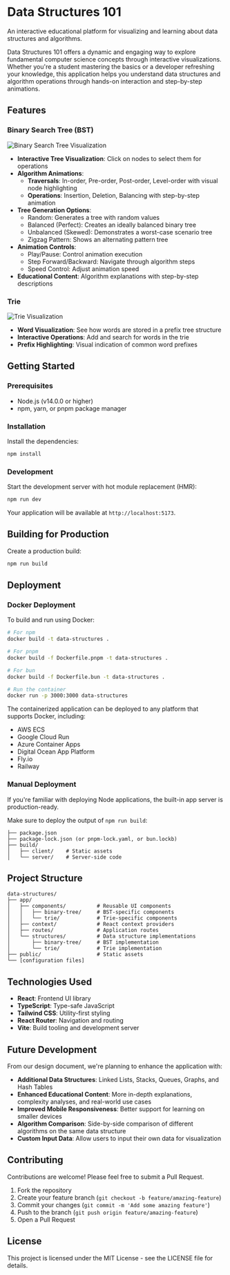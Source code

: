 # Data Structures 101

An interactive educational platform for visualizing and learning about data structures and algorithms.

Data Structures 101 offers a dynamic and engaging way to explore fundamental computer science concepts through interactive visualizations. Whether you're a student mastering the basics or a developer refreshing your knowledge, this application helps you understand data structures and algorithm operations through hands-on interaction and step-by-step animations.

## Features

### Binary Search Tree (BST)

![Binary Search Tree Visualization](https://raw.githubusercontent.com/username/data-structures/main/docs/screenshots/bst-preview.png)

- **Interactive Tree Visualization**: Click on nodes to select them for operations
- **Algorithm Animations**:
  - **Traversals**: In-order, Pre-order, Post-order, Level-order with visual node highlighting
  - **Operations**: Insertion, Deletion, Balancing with step-by-step animation
- **Tree Generation Options**:
  - Random: Generates a tree with random values
  - Balanced (Perfect): Creates an ideally balanced binary tree
  - Unbalanced (Skewed): Demonstrates a worst-case scenario tree
  - Zigzag Pattern: Shows an alternating pattern tree
- **Animation Controls**:
  - Play/Pause: Control animation execution
  - Step Forward/Backward: Navigate through algorithm steps
  - Speed Control: Adjust animation speed
- **Educational Content**: Algorithm explanations with step-by-step descriptions

### Trie

![Trie Visualization](https://raw.githubusercontent.com/username/data-structures/main/docs/screenshots/trie-preview.png)

- **Word Visualization**: See how words are stored in a prefix tree structure
- **Interactive Operations**: Add and search for words in the trie
- **Prefix Highlighting**: Visual indication of common word prefixes

## Getting Started

### Prerequisites

- Node.js (v14.0.0 or higher)
- npm, yarn, or pnpm package manager

### Installation

Install the dependencies:

```bash
npm install
```

### Development

Start the development server with hot module replacement (HMR):

```bash
npm run dev
```

Your application will be available at `http://localhost:5173`.

## Building for Production

Create a production build:

```bash
npm run build
```

## Deployment

### Docker Deployment

To build and run using Docker:

```bash
# For npm
docker build -t data-structures .

# For pnpm
docker build -f Dockerfile.pnpm -t data-structures .

# For bun
docker build -f Dockerfile.bun -t data-structures .

# Run the container
docker run -p 3000:3000 data-structures
```

The containerized application can be deployed to any platform that supports Docker, including:

- AWS ECS
- Google Cloud Run
- Azure Container Apps
- Digital Ocean App Platform
- Fly.io
- Railway

### Manual Deployment

If you're familiar with deploying Node applications, the built-in app server is production-ready.

Make sure to deploy the output of `npm run build`:

```
├── package.json
├── package-lock.json (or pnpm-lock.yaml, or bun.lockb)
├── build/
│   ├── client/    # Static assets
│   └── server/    # Server-side code
```

## Project Structure

```
data-structures/
├── app/
│   ├── components/          # Reusable UI components
│   │   ├── binary-tree/     # BST-specific components
│   │   └── trie/            # Trie-specific components
│   ├── context/             # React context providers
│   ├── routes/              # Application routes
│   └── structures/          # Data structure implementations
│       ├── binary-tree/     # BST implementation
│       └── trie/            # Trie implementation
├── public/                  # Static assets
└── [configuration files]
```

## Technologies Used

- **React**: Frontend UI library
- **TypeScript**: Type-safe JavaScript
- **Tailwind CSS**: Utility-first styling
- **React Router**: Navigation and routing
- **Vite**: Build tooling and development server

## Future Development

From our design document, we're planning to enhance the application with:

- **Additional Data Structures**: Linked Lists, Stacks, Queues, Graphs, and Hash Tables
- **Enhanced Educational Content**: More in-depth explanations, complexity analyses, and real-world use cases
- **Improved Mobile Responsiveness**: Better support for learning on smaller devices
- **Algorithm Comparison**: Side-by-side comparison of different algorithms on the same data structure
- **Custom Input Data**: Allow users to input their own data for visualization

## Contributing

Contributions are welcome! Please feel free to submit a Pull Request.

1. Fork the repository
2. Create your feature branch (`git checkout -b feature/amazing-feature`)
3. Commit your changes (`git commit -m 'Add some amazing feature'`)
4. Push to the branch (`git push origin feature/amazing-feature`)
5. Open a Pull Request

## License

This project is licensed under the MIT License - see the LICENSE file for details.
